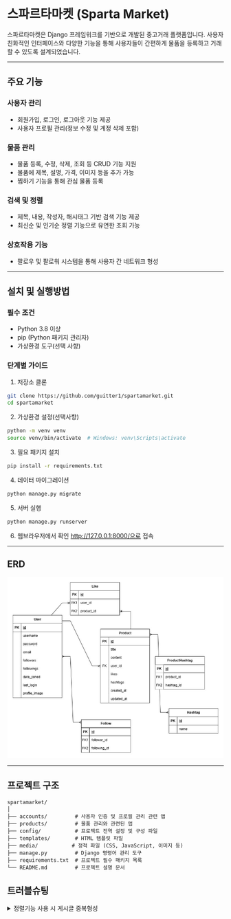 # 스파르타마켓 (Sparta Market)
스파르타마켓은 Django 프레임워크를 기반으로 개발된 중고거래 플랫폼입니다. 사용자 친화적인 인터페이스와 다양한 기능을 통해 사용자들이 간편하게 물품을 등록하고 거래할 수 있도록 설계되었습니다.   

---

## 주요 기능
### 사용자 관리
- 회원가입, 로그인, 로그아웃 기능 제공
- 사용자 프로필 관리(정보 수정 및 계정 삭제 포함)
### 물품 관리
- 물품 등록, 수정, 삭제, 조회 등 CRUD 기능 지원
- 물품에 제목, 설명, 가격, 이미지 등을 추가 가능
- 찜하기 기능을 통해 관심 물품 등록
### 검색 및 정렬
- 제목, 내용, 작성자, 해시태그 기반 검색 기능 제공
- 최신순 및 인기순 정렬 기능으로 유연한 조회 가능
### 상호작용 기능
- 팔로우 및 팔로워 시스템을 통해 사용자 간 네트워크 형성
---

## 설치 및 실행방법
### 필수 조건
- Python 3.8 이상
- pip (Python 패키지 관리자)
- 가상환경 도구(선택 사항)

### 단계별 가이드
1. 저장소 클론
``` bash 
git clone https://github.com/guitter1/spartamarket.git
cd spartamarket
```

2. 가상환경 설정(선택사항)
``` bash
python -m venv venv
source venv/bin/activate  # Windows: venv\Scripts\activate
```

3. 필요 패키지 설치
``` bash
pip install -r requirements.txt
```

4. 데이터 마이그레이션
``` bash
python manage.py migrate
```

5. 서버 실행
``` bash
python manage.py runserver
```

6. 웹브라우저에서 확인
http://127.0.0.1:8000/으로 접속

---
## ERD

![ERD](spartamarket_diagram.jpg)

---



## 프로젝트 구조
```
spartamarket/
│
├── accounts/         # 사용자 인증 및 프로필 관리 관련 앱
├── products/         # 물품 관리와 관련된 앱
├── config/           # 프로젝트 전역 설정 및 구성 파일
├── templates/        # HTML 템플릿 파일
├── media/           # 정적 파일 (CSS, JavaScript, 이미지 등)
├── manage.py         # Django 명령어 관리 도구
├── requirements.txt  # 프로젝트 필수 패키지 목록
└── README.md         # 프로젝트 설명 문서
```

## 트러블슈팅
<details><summary>정렬기능 사용 시 게시글 중복형성</summary>
  products>views.py
  기존코드:
  ```
  def products(request):
    products = Product.objects.all()
    product_count = products.count()
    form = OrderForm(request.GET)

    if form.is_valid(): 
        category_option = form.cleaned_data.get('category', 'pk')  
    else:
        category_option = 'pk'  

    # 정렬 조건 처리 
    if category_option == 'views':
        products = products.order_by('-views', '-like_users')
    elif category_option == 'like_users':
        products = products.order_by('-like_users', '-views')
    elif category_option == 'pk':
        products = products.order_by('-pk')

    context = {"products": products, "product_count": product_count, "form": form}
    return render(request, "products/products.html", context)

  ```
  수정코드:
  ```
  def products(request):
    products = Product.objects.annotate(like_count=Count('like_users'))  # annotate로 like 수 계산
    product_count = products.count()
    form = OrderForm(request.GET)

    if form.is_valid():
        category_option = form.cleaned_data.get('category', 'pk')
    else:
        category_option = 'pk'

    # 정렬 조건 처리
    if category_option == 'views':
        products = products.order_by('-views', '-like_count') 
    elif category_option == 'like_users':
        products = products.order_by('-like_count', '-views')  
    elif category_option == 'pk':
        products = products.order_by('-pk')  

    context = {"products": products, "product_count": product_count, "form": form}
    return render(request, "products/products.html", context)
  ```

</details>



<details><summary>게시글 수정, 삭제 권한 확인</summary>
  products>views.py
  기존코드:
  ```
  @login_required
  def edit(request, pk):
    product = get_object_or_404(Product, pk=pk)
    if product.author != request.user:
        return HttpResponseForbidden("작성자만 수정할 수 있습니다.")
    if request.method == "POST":
        form = ProductForm(request.POST, request.FILES, instance=product)
        if form.is_valid():
            form.save()
            return redirect("products:product_detail", product.pk)
    else:
        form = ProductForm(instance=product)
    return render(request, "products/edit.html", {"form": form})
  ```
  문제점: 기존에 있던 그리고 앞으로 추가될 모든 수정, 삭제 코드에 저런 로직을 새로 추가해줘야 하는 문제(DRY)
  해결방법: utils.py에 데코레이터를 만들어 저장하고 데코레이터만 import하여 사용

  utils.py
  ```
  from functools import wraps
  from django.http import HttpResponseForbidden
  from django.shortcuts import get_object_or_404

  def author_required(model, lookup_field="pk"):
    def decorator(view_func):
        @wraps(view_func)
        def _wrapped_view(request, *args, **kwargs):
            obj = get_object_or_404(model, **{lookup_field: kwargs[lookup_field]})
            if obj.author != request.user:
                return HttpResponseForbidden("작성자만 접근할 수 있습니다.")
            return view_func(request, *args, **kwargs)
        return _wrapped_view
    return decorator
  ```
  views.py
  ```
  from .models import Product, Comment
  from .utils import author_required

  @login_required
  @author_required(Product)
  def edit(request, pk):
    product = get_object_or_404(Product, pk=pk)
    if request.method == "POST":
        form = ProductForm(request.POST, request.FILES, instance=product)
        if form.is_valid():
            form.save()
            return redirect("products:product_detail", product.pk)
    else:
        form = ProductForm(instance=product)
    return render(request, "products/edit.html", {"form": form})
  ```
</details>

